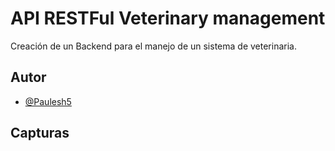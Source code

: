 
# API RESTFul Veterinary management

Creación de un Backend para el manejo de un sistema de veterinaria.


## Autor

- [@Paulesh5](https://www.github.com/Paulesh5)

## Capturas

